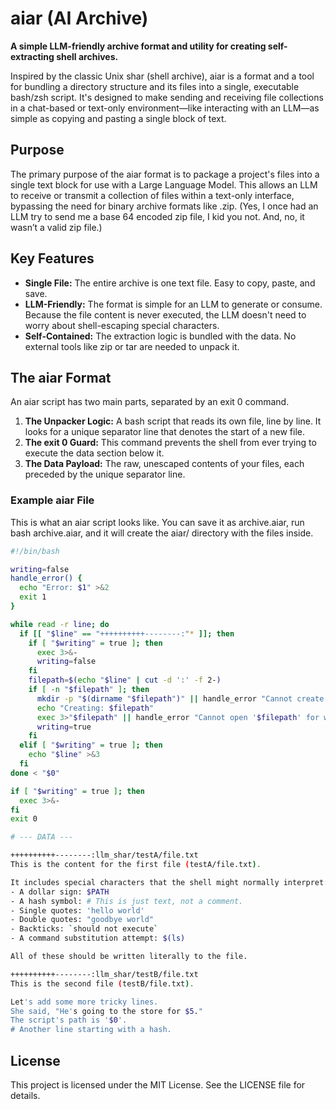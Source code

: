 # **aiar (AI Archive)**

**A simple LLM-friendly archive format and utility for creating self-extracting shell archives.**

Inspired by the classic Unix shar (shell archive), aiar is a format and a tool for bundling a directory structure and its files into a single, executable bash/zsh script. It's designed to make sending and receiving file collections in a chat-based or text-only environment—like interacting with an LLM—as simple as copying and pasting a single block of text.

## **Purpose**

The primary purpose of the aiar format is to package a project's files into a single text block for use with a Large Language Model. This allows an LLM to receive or transmit a collection of files within a text-only interface, bypassing the need for binary archive formats like .zip. (Yes, I once had an LLM try to send me a base 64 encoded zip file, I kid you not. And, no, it wasn’t a valid zip file.)

## **Key Features**

* **Single File:** The entire archive is one text file. Easy to copy, paste, and save.  
* **LLM-Friendly:** The format is simple for an LLM to generate or consume. Because the file content is never executed, the LLM doesn't need to worry about shell-escaping special characters.  
* **Self-Contained:** The extraction logic is bundled with the data. No external tools like zip or tar are needed to unpack it.  

## **The aiar Format**

An aiar script has two main parts, separated by an exit 0 command.

1. **The Unpacker Logic:** A bash script that reads its own file, line by line. It looks for a unique separator line that denotes the start of a new file.  
2. **The exit 0 Guard:** This command prevents the shell from ever trying to execute the data section below it.  
3. **The Data Payload:** The raw, unescaped contents of your files, each preceded by the unique separator line.

### **Example aiar File**

This is what an aiar script looks like. You can save it as archive.aiar, run bash archive.aiar, and it will create the aiar/ directory with the files inside.

```bash
#!/bin/bash

writing=false
handle_error() {
  echo "Error: $1" >&2
  exit 1
}

while read -r line; do
  if [[ "$line" == "++++++++++--------:"* ]]; then
    if [ "$writing" = true ]; then
      exec 3>&-
      writing=false
    fi
    filepath=$(echo "$line" | cut -d ':' -f 2-)
    if [ -n "$filepath" ]; then
      mkdir -p "$(dirname "$filepath")" || handle_error "Cannot create directory for '$filepath'. Check permissions."
      echo "Creating: $filepath"
      exec 3>"$filepath" || handle_error "Cannot open '$filepath' for writing. Check permissions."
      writing=true
    fi
  elif [ "$writing" = true ]; then
    echo "$line" >&3
  fi
done < "$0"

if [ "$writing" = true ]; then
  exec 3>&-
fi
exit 0

# --- DATA ---

++++++++++--------:llm_shar/testA/file.txt
This is the content for the first file (testA/file.txt).

It includes special characters that the shell might normally interpret:
- A dollar sign: $PATH
- A hash symbol: # This is just text, not a comment.
- Single quotes: 'hello world'
- Double quotes: "goodbye world"
- Backticks: `should not execute`
- A command substitution attempt: $(ls)

All of these should be written literally to the file.

++++++++++--------:llm_shar/testB/file.txt
This is the second file (testB/file.txt).

Let's add some more tricky lines.
She said, "He's going to the store for $5."
The script's path is '$0'.
# Another line starting with a hash.
```


## **License**

This project is licensed under the MIT License. See the LICENSE file for details.